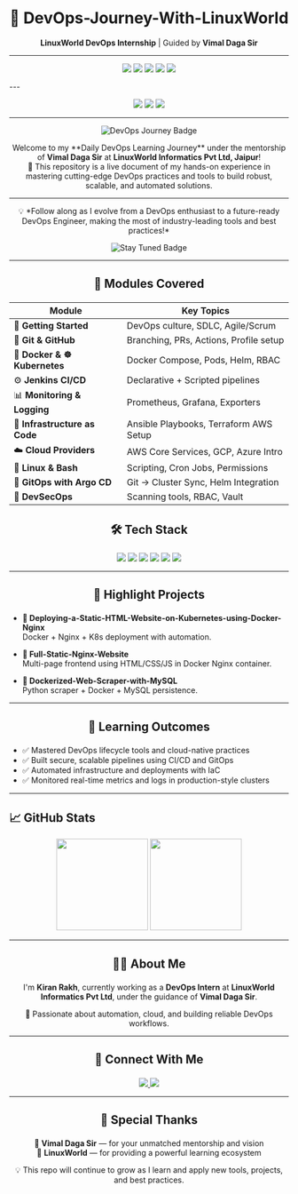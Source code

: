 <h1 align="center">🚀 DevOps-Journey-With-LinuxWorld</h1>

<p align="center">
  <strong>LinuxWorld DevOps Internship</strong> | Guided by <strong>Vimal Daga Sir</strong>
</p>

---
<p align="center">
  <img src="https://img.shields.io/github/commit-activity/y/Kiranrakh/DevOps-Journey-With-LinuxWorld?style=for-the-badge&color=orange&label=Total%20Commits" />
  <img src="https://img.shields.io/github/last-commit/Kiranrakh/DevOps-Journey-With-LinuxWorld?style=for-the-badge&color=green&label=Last%20Commit" />
  <img src="https://img.shields.io/github/repo-size/Kiranrakh/DevOps-Journey-With-LinuxWorld?style=for-the-badge&color=blue&label=Repo%20Size" />
  <img src="https://img.shields.io/github/issues/Kiranrakh/DevOps-Journey-With-LinuxWorld?style=for-the-badge&color=critical&label=Open%20Issues" />
  <img src="https://img.shields.io/github/license/Kiranrakh/DevOps-Journey-With-LinuxWorld?style=for-the-badge&color=lightgrey" />
</p>
---
<p align="center">
  <img src="https://img.shields.io/badge/LinuxWorld-Tech%20Intern-blue?style=for-the-badge&logo=linux" />
  <img src="https://img.shields.io/github/last-commit/Kiranrakh/LW-DevOps-Learning-Daily?style=for-the-badge&color=green" />
  <img src="https://img.shields.io/github/stars/Kiranrakh/LW-DevOps-Learning-Daily?style=for-the-badge" />
</p>

---
<p align="center">
  <img src="https://img.shields.io/badge/DevOps%20Journey-Exploring%20with%20LinuxWorld-blue?style=for-the-badge&logo=dev.to" alt="DevOps Journey Badge" />
</p>

<p align="center">
  Welcome to my **Daily DevOps Learning Journey** under the mentorship of <strong>Vimal Daga Sir</strong> at <strong>LinuxWorld Informatics Pvt Ltd, Jaipur</strong>!<br />
  🚀 This repository is a live document of my hands-on experience in mastering cutting-edge DevOps practices and tools to build robust, scalable, and automated solutions.
</p>

---

<p align="center">
  💡 *Follow along as I evolve from a DevOps enthusiast to a future-ready DevOps Engineer, making the most of industry-leading tools and best practices!*
</p>

<p align="center">
  <img src="https://img.shields.io/badge/Stay%20Tuned-%E2%9C%94%EF%B8%8F-green?style=for-the-badge&logo=github" alt="Stay Tuned Badge" />
</p>

---

##  <p align="center"><strong>🧭 Modules Covered</strong></p>

<div align="center">

| Module                        | Key Topics                             |
|------------------------------|----------------------------------------|
| 🏁 **Getting Started**        | DevOps culture, SDLC, Agile/Scrum      |
| 🔗 **Git & GitHub**           | Branching, PRs, Actions, Profile setup |
| 🐳 **Docker & ☸ Kubernetes**  | Docker Compose, Pods, Helm, RBAC       |
| ⚙️ **Jenkins CI/CD**          | Declarative + Scripted pipelines       |
| 📊 **Monitoring & Logging**   | Prometheus, Grafana, Exporters         |
| 🧱 **Infrastructure as Code** | Ansible Playbooks, Terraform AWS Setup |
| ☁️ **Cloud Providers**        | AWS Core Services, GCP, Azure Intro    |
| 🐧 **Linux & Bash**           | Scripting, Cron Jobs, Permissions      |
| 🔁 **GitOps with Argo CD**    | Git → Cluster Sync, Helm Integration   |
| 🔐 **DevSecOps**              | Scanning tools, RBAC, Vault            |

</div>


##  <p align="center"><strong>🛠️ Tech Stack</strong></p>

<p align="center">
  <img src="https://img.shields.io/badge/Docker-2496ED?style=for-the-badge&logo=docker&logoColor=white"/>
  <img src="https://img.shields.io/badge/Kubernetes-326CE5?style=for-the-badge&logo=kubernetes&logoColor=white"/>
  <img src="https://img.shields.io/badge/AWS-FF9900?style=for-the-badge&logo=amazonaws&logoColor=white"/>
  <img src="https://img.shields.io/badge/Terraform-623CE4?style=for-the-badge&logo=terraform&logoColor=white"/>
  <img src="https://img.shields.io/badge/Ansible-EE0000?style=for-the-badge&logo=ansible&logoColor=white"/>
  <img src="https://img.shields.io/badge/Jenkins-D24939?style=for-the-badge&logo=jenkins&logoColor=white"/>
</p>

---

##  <p align="center"><strong>🚀 Highlight Projects</strong></p>

* **🔸 Deploying-a-Static-HTML-Website-on-Kubernetes-using-Docker-Nginx**<br />
  Docker + Nginx + K8s deployment with automation.

* **🔸 Full-Static-Nginx-Website**<br />
  Multi-page frontend using HTML/CSS/JS in Docker Nginx container.

* **🔸 Dockerized-Web-Scraper-with-MySQL**<br />
  Python scraper + Docker + MySQL persistence.

---

##  <p align="center"><strong>🎯 Learning Outcomes</strong></p>

* ✅ Mastered DevOps lifecycle tools and cloud-native practices
* ✅ Built secure, scalable pipelines using CI/CD and GitOps
* ✅ Automated infrastructure and deployments with IaC
* ✅ Monitored real-time metrics and logs in production-style clusters

---

## 📈 GitHub Stats

<p align="center">
  <img src="https://github-readme-stats.vercel.app/api?username=Kiranrakh&show_icons=true&theme=tokyonight&count_private=true" height="165" />
  <img src="https://github-readme-stats.vercel.app/api/top-langs/?username=Kiranrakh&layout=compact&theme=tokyonight" height="165" />
</p>

---

##  <p align="center"><strong>🙋‍♂️ About Me</strong></p>

<p align="center">
  I'm <strong>Kiran Rakh</strong>, currently working as a <strong>DevOps Intern</strong> at <strong>LinuxWorld Informatics Pvt Ltd</strong>, under the guidance of <strong>Vimal Daga Sir</strong>.
</p>

<p align="center">
  📌 Passionate about automation, cloud, and building reliable DevOps workflows.
</p>

---

##  <p align="center"><strong>📡 Connect With Me</strong></p>

<p align="center">
  <a href="https://www.linkedin.com/in/kiran-rakh-b644b6248/">
    <img src="https://img.shields.io/badge/LinkedIn-Kiran%20Rakh-blue?style=for-the-badge&logo=linkedin"/>
  </a>
  <a href="https://github.com/Kiranrakh">
    <img src="https://img.shields.io/badge/GitHub-Kiranrakh-black?style=for-the-badge&logo=github"/>
  </a>
</p>

---

##  <p align="center"><strong>🙏 Special Thanks</strong></p>

<p align="center">
  🧠 <strong>Vimal Daga Sir</strong> — for your unmatched mentorship and vision<br />
  🏢 <strong>LinuxWorld</strong> — for providing a powerful learning ecosystem
</p>

<p align="center">
  💡 This repo will continue to grow as I learn and apply new tools, projects, and best practices.
</p>
